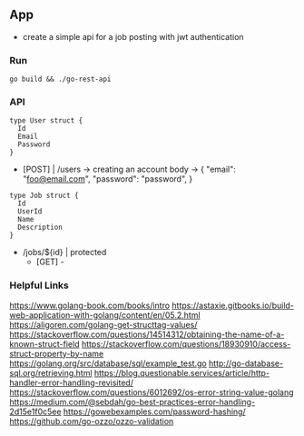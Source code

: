 ## App
  - create a simple api for a job posting with jwt authentication

### Run
```
go build && ./go-rest-api
```

### API
```
type User struct {
  Id
  Email
  Password
}
```
- [POST] | /users -> creating an account
  body -> {
    "email": "foo@email.com",
    "password": "password",
  }
```
type Job struct {
  Id
  UserId
  Name
  Description
}
```
* /jobs/${id} | protected
  * [GET] -

### Helpful Links
  https://www.golang-book.com/books/intro
  https://astaxie.gitbooks.io/build-web-application-with-golang/content/en/05.2.html
  https://aligoren.com/golang-get-structtag-values/
  https://stackoverflow.com/questions/14514312/obtaining-the-name-of-a-known-struct-field
  https://stackoverflow.com/questions/18930910/access-struct-property-by-name
  https://golang.org/src/database/sql/example_test.go
  http://go-database-sql.org/retrieving.html
  https://blog.questionable.services/article/http-handler-error-handling-revisited/
  https://stackoverflow.com/questions/6012692/os-error-string-value-golang
  https://medium.com/@sebdah/go-best-practices-error-handling-2d15e1f0c5ee
  https://gowebexamples.com/password-hashing/
  https://github.com/go-ozzo/ozzo-validation

